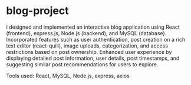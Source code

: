 # blog-project

I designed and implemented an interactive blog application using React (frontend), express.js, Node.js (backend), and MySQL (database). Incorporated features such as user authentication, post creation on a rich text editor (react-quill), image uploads, categorization, and access restrictions based on post ownership. Enhanced user experience by displaying detailed post information, user details, post timestamps, and suggesting similar post recommendations for users to explore.

Tools used: 
  React, MySQL, Node.js, express, axios
